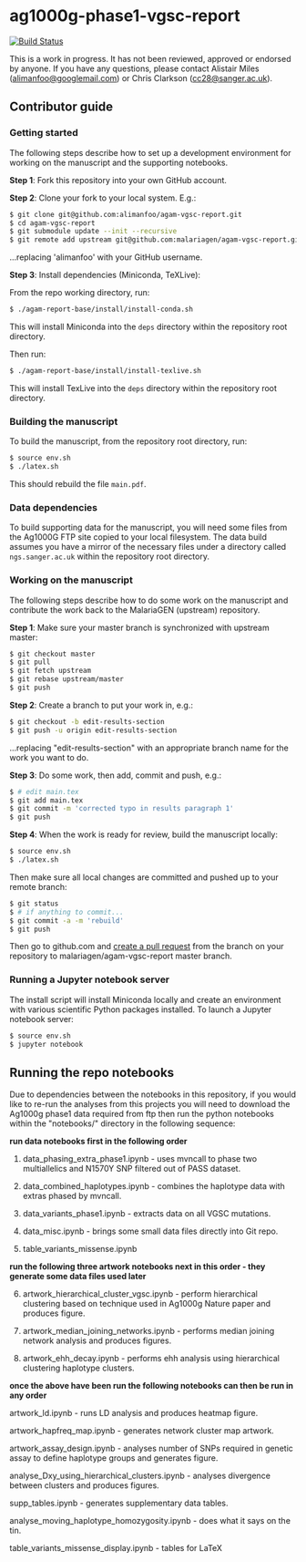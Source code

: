 # ag1000g-phase1-vgsc-report

[![Build Status](https://travis-ci.org/malariagen/agam-vgsc-report.svg?branch=master)](https://travis-ci.org/malariagen/agam-vgsc-report)

This is a work in progress. It has not been reviewed, approved or endorsed by anyone. If you have 
any questions, please contact Alistair Miles (alimanfoo@googlemail.com) or Chris Clarkson (cc28@sanger.ac.uk).

## Contributor guide

### Getting started

The following steps describe how to set up a development environment for working on the manuscript 
and the supporting notebooks.

**Step 1**: Fork this repository into your own GitHub account.

**Step 2**: Clone your fork to your local system. E.g.:

```bash
$ git clone git@github.com:alimanfoo/agam-vgsc-report.git
$ cd agam-vgsc-report
$ git submodule update --init --recursive
$ git remote add upstream git@github.com:malariagen/agam-vgsc-report.git
```

...replacing 'alimanfoo' with your GitHub username.

**Step 3**: Install dependencies (Miniconda, TeXLive):

From the repo working directory, run:

```bash
$ ./agam-report-base/install/install-conda.sh
```

This will install Miniconda into the ``deps`` directory within the repository
root directory.

Then run:

```bash
$ ./agam-report-base/install/install-texlive.sh
```

This will install TexLive into the ``deps`` directory within the repository
root directory.

### Building the manuscript

To build the manuscript, from the repository root directory, run:

```bash
$ source env.sh
$ ./latex.sh
```

This should rebuild the file ``main.pdf``.

### Data dependencies

To build supporting data for the manuscript, you will need some files from the Ag1000G FTP site
copied to your local filesystem. The data build assumes you have a mirror of the necessary files
under a directory called ``ngs.sanger.ac.uk`` within the repository root directory.

### Working on the manuscript

The following steps describe how to do some work on the manuscript and contribute the work back to
the MalariaGEN (upstream) repository.

**Step 1**: Make sure your master branch is synchronized with upstream master:

```bash
$ git checkout master
$ git pull
$ git fetch upstream
$ git rebase upstream/master
$ git push
```

**Step 2**: Create a branch to put your work in, e.g.:

```bash
$ git checkout -b edit-results-section
$ git push -u origin edit-results-section
```

...replacing "edit-results-section" with an appropriate branch name
for the work you want to do.

**Step 3**: Do some work, then add, commit and push, e.g.:

```bash
$ # edit main.tex
$ git add main.tex
$ git commit -m 'corrected typo in results paragraph 1'
$ git push
```

**Step 4**: When the work is ready for review, build the manuscript
locally:

```bash
$ source env.sh
$ ./latex.sh
```

Then make sure all local changes are committed and pushed up to 
your remote branch:

```bash
$ git status
$ # if anything to commit...
$ git commit -a -m 'rebuild'
$ git push
```

Then go to github.com and [create a pull request](https://github.com/malariagen/agam-vgsc-report/compare) 
from the branch on your repository to malariagen/agam-vgsc-report master branch.

### Running a Jupyter notebook server

The install script will install Miniconda locally and create an
environment with various scientific Python packages installed. To launch 
a Jupyter notebook server:

```bash
$ source env.sh
$ jupyter notebook
```




## Running the repo notebooks

Due to dependencies between the notebooks in this repository, if you would 
like to re-run the analyses from this projects you will need to download 
the Ag1000g phase1 data required from ftp then run the python notebooks 
within the "notebooks/" directory in the following sequence:


**run data notebooks first in the following order**

1. data_phasing_extra_phase1.ipynb - uses mvncall to phase two multiallelics 
and N1570Y SNP filtered out of PASS dataset.

2. data_combined_haplotypes.ipynb - combines the haplotype data with extras 
phased by mvncall.
 
3. data_variants_phase1.ipynb - extracts data on all VGSC mutations.

4. data_misc.ipynb - brings some small data files directly into Git repo.

5. table_variants_missense.ipynb


**run the following three artwork notebooks next in this order - they generate some data files used later**

6. artwork_hierarchical_cluster_vgsc.ipynb - perform hierarchical clustering 
based on technique used in Ag1000g Nature paper and produces figure.

7. artwork_median_joining_networks.ipynb - performs median joining network 
analysis and produces figures.

8. artwork_ehh_decay.ipynb - performs ehh analysis using hierarchical 
clustering haplotype clusters.


**once the above have been run the following notebooks can then be run in any order**

artwork_ld.ipynb - runs LD analysis and produces heatmap figure.

artwork_hapfreq_map.ipynb - generates network cluster map artwork.

artwork_assay_design.ipynb -  analyses number of SNPs required in genetic assay 
to define haplotype groups and generates figure.

analyse_Dxy_using_hierarchical_clusters.ipynb - analyses divergence between 
clusters and produces figures.

supp_tables.ipynb - generates supplementary data tables.

analyse_moving_haplotype_homozygosity.ipynb - does what it says on the tin.

table_variants_missense_display.ipynb - tables for LaTeX
